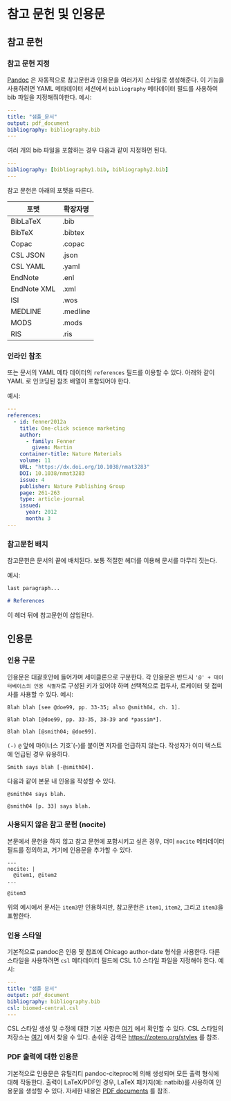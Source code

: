 # 참고 문헌 및 인용문

## 참고 문헌

### 참고 문헌 지정

[Pandoc](https://pandoc.org/MANUAL.html#citations) 은 자동적으로 참고문헌과 인용문을 여러가지 스타일로 생성해준다.
이 기능을 사용하려면 YAML 메타데이터 세션에서 `bibliography` 메타데이터 필드를 사용하여 bib 파일을 지정해줘야한다.
예시:

```yaml
---
title: "샘플_문서"
output: pdf_document
bibliography: bibliography.bib
---

```

여러 개의 bib 파일을 포함하는 경우 다음과 같이 지정하면 된다.

```yaml
---
bibliography: [bibliography1.bib, bibliography2.bib]
---

```

참고 문헌은 아래의 포맷을 따른다.

| 포맷      | 확장자명 |
| ----------- | -------------- |
| BibLaTeX    | .bib           |
| BibTeX      | .bibtex        |
| Copac       | .copac         |
| CSL JSON    | .json          |
| CSL YAML    | .yaml          |
| EndNote     | .enl           |
| EndNote XML | .xml           |
| ISI         | .wos           |
| MEDLINE     | .medline       |
| MODS        | .mods          |
| RIS         | .ris           |

### 인라인 참조

또는 문서의 YAML 메타 데이터의 `references` 필드를 이용할 수 있다. 아래와 같이 YAML 로 인코딩된 참조 배열이 포함되어야 한다. 

예시:

```yaml
---
references:
  - id: fenner2012a
    title: One-click science marketing
    author:
      - family: Fenner
        given: Martin
    container-title: Nature Materials
    volume: 11
    URL: "https://dx.doi.org/10.1038/nmat3283"
    DOI: 10.1038/nmat3283
    issue: 4
    publisher: Nature Publishing Group
    page: 261-263
    type: article-journal
    issued:
      year: 2012
      month: 3
---

```

### 참고문헌 배치

참고문헌은 문서의 끝에 배치된다. 보통 적절한 헤더를 이용해 문서를 마무리 짓는다. 

예시:

```markdown
last paragraph...

# References
```

이 헤더 뒤에 참고문헌이 삽입된다.

## 인용문

### 인용 구문

인용문은 대괄호안에 들어가며 세미클론으로 구분한다. 각 인용문은 반드시 `'@' + 데이터베이스의 인용 식별자`로 구성된 키가 있어야 하며 선택적으로 접두사, 로케이터 및 접미사를 사용할 수 있다.
예시:

```
Blah blah [see @doe99, pp. 33-35; also @smith04, ch. 1].

Blah blah [@doe99, pp. 33-35, 38-39 and *passim*].

Blah blah [@smith04; @doe99].
```

`(-)`  `@` 앞에 마이너스 기호`(-)를 붙이면 저자를 언급하지 않는다. 작성자가 이미 텍스트에 언급된 경우 유용하다.

```
Smith says blah [-@smith04].
```

다음과 같이 본문 내 인용을 작성할 수 있다.

```
@smith04 says blah.

@smith04 [p. 33] says blah.
```

### 사용되지 않은 참고 문헌 (nocite)

본문에서 문헌을 하지 않고 참고 문헌에 포함시키고 싶은 경우, 더미 `nocite` 메타데이터 필드를 정의하고, 거기에 인용문을 추가할 수 있다.
```
---
nocite: |
  @item1, @item2
...

@item3
```

위의 예시에서 문서는 `item3`만 인용하지만, 참고문헌은 `item1`, `item2`, 그리고 `item3`을 포함한다.

### 인용 스타일

기본적으로 pandoc은 인용 및 참조에 Chicago author-date 형식을 사용한다. 다른 스타일을 사용하려면 `csl` 메타데이터 필드에 CSL 1.0 스타일 파일을 지정해야 한다. 예시:

```yaml
---
title: "샘플 문서"
output: pdf_document
bibliography: bibliography.bib
csl: biomed-central.csl
---

```

CSL 스타일 생성 및 수정에 대한 기본 사항은 [여기](https://citationstyles.org/downloads/primer.html) 에서 확인할 수 있다. CSL 스타일의 저장소는 [여기](https://github.com/citation-style-language/styles) 에서 찾을 수 있다. 손쉬운 검색은 https://zotero.org/styles 를 참조.

### PDF 출력에 대한 인용문

기본적으로 인용문은 유틸리티 pandoc-citeproc에 의해 생성되며 모든 출력 형식에 대해 작동한다. 출력이 LaTeX/PDF인 경우, LaTeX 패키지(예: natbib)를 사용하여 인용문을  생성할 수 있다. 자세한 내용은 [PDF documents](ko-kr/pandoc-pdf.md) 를 참조.
